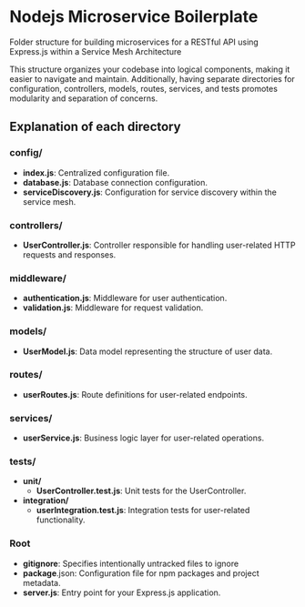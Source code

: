 # Nodejs Microservice Boilerplate

Folder structure for building microservices for a RESTful API using Express.js within a Service Mesh Architecture

This structure organizes your codebase into logical components, making it easier to navigate and maintain. Additionally, having separate directories for configuration, controllers, models, routes, services, and tests promotes modularity and separation of concerns.

## Explanation of each directory

### config/

- **index.js**: Centralized configuration file.
- **database.js**: Database connection configuration.
- **serviceDiscovery.js**: Configuration for service discovery within the service mesh.

### controllers/

- **UserController.js**: Controller responsible for handling user-related HTTP requests and responses.

### middleware/

- **authentication.js**: Middleware for user authentication.
- **validation.js**: Middleware for request validation.

### models/

- **UserModel.js**: Data model representing the structure of user data.

### routes/

- **userRoutes.js**: Route definitions for user-related endpoints.

### services/

- **userService.js**: Business logic layer for user-related operations.

### tests/

- **unit/**
  - **UserController.test.js**: Unit tests for the UserController.
- **integration/**
  - **userIntegration.test.js**: Integration tests for user-related functionality.

### Root

- **gitignore**: Specifies intentionally untracked files to ignore
- **package**.json: Configuration file for npm packages and project metadata.
- **server.js**: Entry point for your Express.js application.
